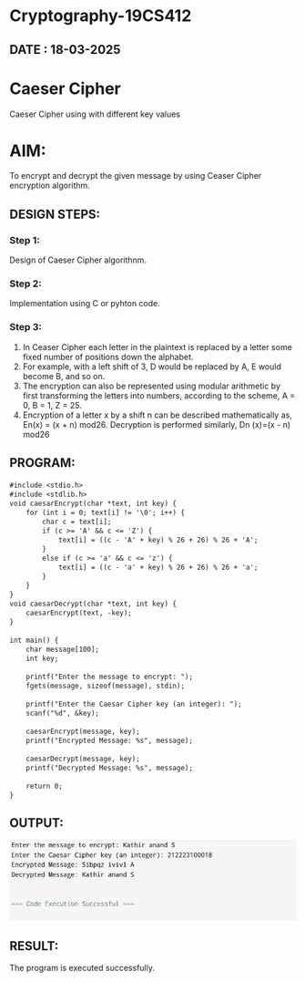 # Cryptography-19CS412
## DATE : 18-03-2025
# Caeser Cipher

Caeser Cipher using with different key values

# AIM:
To encrypt and decrypt the given message by using Ceaser Cipher encryption algorithm.

## DESIGN STEPS:
### Step 1:
Design of Caeser Cipher algorithnm.

### Step 2:
Implementation using C or pyhton code.

### Step 3:
1. In Ceaser Cipher each letter in the plaintext is replaced by a letter some fixed number of positions down the alphabet.
2. For example, with a left shift of 3, D would be replaced by A, E would become B, and so on.
3. The encryption can also be represented using modular arithmetic by first transforming the letters into numbers, according to the scheme, A = 0, B = 1, Z = 25.
4. Encryption of a letter x by a shift n can be described mathematically as, En(x) = (x + n) mod26.
Decryption is performed similarly, Dn (x)=(x - n) mod26
## PROGRAM:
```
#include <stdio.h>
#include <stdlib.h>
void caesarEncrypt(char *text, int key) {
    for (int i = 0; text[i] != '\0'; i++) {
        char c = text[i];
        if (c >= 'A' && c <= 'Z') {
            text[i] = ((c - 'A' + key) % 26 + 26) % 26 + 'A';
        }
        else if (c >= 'a' && c <= 'z') {
            text[i] = ((c - 'a' + key) % 26 + 26) % 26 + 'a';
        }
    }
}
void caesarDecrypt(char *text, int key) {
    caesarEncrypt(text, -key);
}

int main() {
    char message[100]; 
    int key;

    printf("Enter the message to encrypt: ");
    fgets(message, sizeof(message), stdin);

    printf("Enter the Caesar Cipher key (an integer): ");
    scanf("%d", &key);
    
    caesarEncrypt(message, key);
    printf("Encrypted Message: %s", message);

    caesarDecrypt(message, key);
    printf("Decrypted Message: %s", message);

    return 0;
}
```
## OUTPUT:
![OUTPUT](image.png)

## RESULT:
The program is executed successfully.